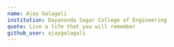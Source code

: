 ```yaml
---
name: Ajay Galagali
institution: Dayananda Sagar College of Engineering
quote: Live a life that you will remember
github_user: ajaygalagali
---
```



